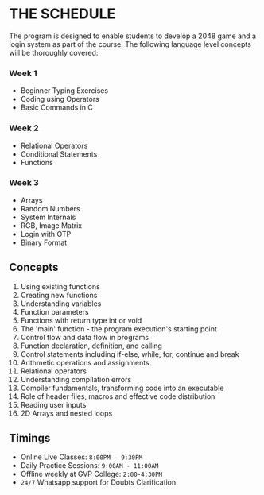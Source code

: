 # THE SCHEDULE

The program is designed to enable students to develop a 2048 game and a login system as part of the course. The following language level concepts will be thoroughly covered:

### Week 1
- Beginner Typing Exercises
- Coding using Operators
- Basic Commands in C
### Week 2
- Relational Operators
- Conditional Statements
- Functions
### Week 3
- Arrays
- Random Numbers
- System Internals
- RGB, Image Matrix
- Login with OTP
- Binary Format

## Concepts
1. Using existing functions
2. Creating new functions
3. Understanding variables
4. Function parameters
5. Functions with return type int or void
6. The 'main' function - the program execution's starting point
7. Control flow and data flow in programs
8. Function declaration, definition, and calling
9. Control statements including if-else, while, for, continue and break
10. Arithmetic operations and assignments
11. Relational operators
12. Understanding compilation errors
13. Compiler fundamentals, transforming code into an executable
14. Role of header files, macros and effective code distribution
15. Reading user inputs
16. 2D Arrays and nested loops

## Timings
- Online Live Classes: `8:00PM - 9:30PM`
- Daily Practice Sessions: `9:00AM - 11:00AM`
- Offline weekly at GVP College: `2:00-4:30PM`
- `24/7` Whatsapp support for Doubts Clarification
